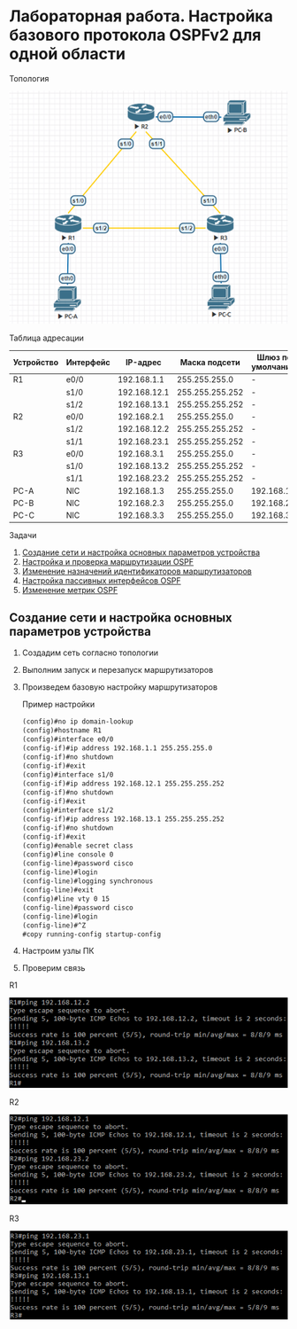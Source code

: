 # Лабораторная работа. Настройка базового протокола OSPFv2 для одной области

Топология

![](https://github.com/Samsonvl/network-otus/blob/master/labs/lab06/Screeshots/Топология.png)

Таблица адресации

| Устройство | Интерфейс | IP-адрес     | Маска подсети   | Шлюз по умолчанию |
| ---------- | --------- | ------------ | --------------- | ----------------- |
| R1         | e0/0      | 192.168.1.1  | 255.255.255.0   | -                 |
|            | s1/0      | 192.168.12.1 | 255.255.255.252 | -                 |
|            | s1/2      | 192.168.13.1 | 255.255.255.252 | -                 |
| R2         | e0/0      | 192.168.2.1  | 255.255.255.0   | -                 |
|            | s1/2      | 192.168.12.2 | 255.255.255.252 | -                 |
|            | s1/1      | 192.168.23.1 | 255.255.255.252 | -                 |
| R3         | e0/0      | 192.168.3.1  | 255.255.255.0   | -                 |
|            | s1/0      | 192.168.13.2 | 255.255.255.252 | -                 |
|            | s1/1      | 192.168.23.2 | 255.255.255.252 | -                 |
| PC-A       | NIC       | 192.168.1.3  | 255.255.255.0   | 192.168.1.1       |
| PC-B       | NIC       | 192.168.2.3  | 255.255.255.0   | 192.168.2.1       |
| PC-C       | NIC       | 192.168.3.3  | 255.255.255.0   | 192.168.3.1       |

Задачи

1. [Создание сети и настройка основных параметров устройства](#OSPF1)
2. [Настройка и проверка маршрутизации OSPF](#OSPF2)
3. [Изменение назначений идентификаторов маршрутизаторов](#OSPF3)
4. [Настройка пассивных интерфейсов OSPF](#OSPF4)
5. [Изменение метрик OSPF](#OSPF5)

## Создание сети и настройка основных параметров устройства<a name="OSPF1"></a>

1. Создадим сеть согласно топологии

2. Выполним запуск и перезапуск маршрутизаторов

3. Произведем базовую настройку маршрутизаторов

   Пример настройки

   ```
   (config)#no ip domain-lookup 
   (config)#hostname R1 
   (config)#interface e0/0
   (config-if)#ip address 192.168.1.1 255.255.255.0
   (config-if)#no shutdown
   (config-if)#exit
   (config)#interface s1/0
   (config-if)#ip address 192.168.12.1 255.255.255.252
   (config-if)#no shutdown  
   (config-if)#exit
   (config)#interface s1/2
   (config-if)#ip address 192.168.13.1 255.255.255.252
   (config-if)#no shutdown  
   (config-if)#exit
   (config)#enable secret class
   (config)#line console 0
   (config-line)#password cisco
   (config-line)#login
   (config-line)#logging synchronous
   (config-line)#exit
   (config)#line vty 0 15
   (config-line)#password cisco
   (config-line)#login
   (config-line)#^Z
   #copy running-config startup-config
   ```

4. Настроим узлы ПК

5. Проверим связь

R1

   ![R1](https://github.com/Samsonvl/network-otus/blob/master/labs/lab06/Screeshots/1.5R1.png)
   

R2

   ![R2](https://github.com/Samsonvl/network-otus/blob/master/labs/lab06/Screeshots/1.5R2.png)
   

R3

   ![R3](https://github.com/Samsonvl/network-otus/blob/master/labs/lab06/Screeshots/1.5R3.png)
   

